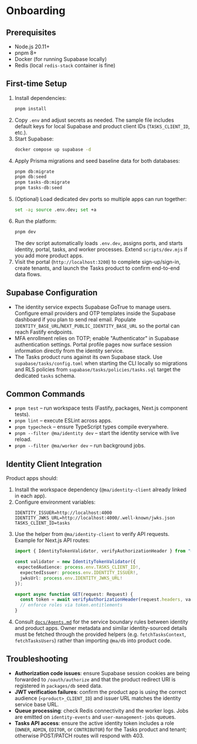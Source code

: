# Onboarding

## Prerequisites

- Node.js 20.11+
- pnpm 8+
- Docker (for running Supabase locally)
- Redis (local `redis-stack` container is fine)

## First-time Setup

1. Install dependencies:
   ```bash
   pnpm install
   ```
2. Copy `.env` and adjust secrets as needed. The sample file includes default keys for local Supabase and product client IDs (`TASKS_CLIENT_ID`, etc.).
3. Start Supabase:
   ```bash
   docker compose up supabase -d
   ```
4. Apply Prisma migrations and seed baseline data for both databases:
   ```bash
   pnpm db:migrate
   pnpm db:seed
   pnpm tasks-db:migrate
   pnpm tasks-db:seed
   ```
5. (Optional) Load dedicated dev ports so multiple apps can run together:
   ```bash
   set -a; source .env.dev; set +a
   ```
6. Run the platform:
   ```bash
   pnpm dev
   ```
   The dev script automatically loads `.env.dev`, assigns ports, and starts identity, portal, tasks, and worker processes. Extend `scripts/dev.mjs` if you add more product apps.
7. Visit the portal (`http://localhost:3200`) to complete sign-up/sign-in, create tenants, and launch the Tasks product to confirm end-to-end data flows.

## Supabase Configuration

- The identity service expects Supabase GoTrue to manage users. Configure email providers and OTP templates inside the Supabase dashboard if you plan to send real email. Populate `IDENTITY_BASE_URL`/`NEXT_PUBLIC_IDENTITY_BASE_URL` so the portal can reach Fastify endpoints.
- MFA enrollment relies on TOTP; enable "Authenticator" in Supabase authentication settings. Portal profile pages now surface session information directly from the identity service.
- The Tasks product runs against its own Supabase stack. Use `supabase/tasks/config.toml` when starting the CLI locally so migrations and RLS policies from `supabase/tasks/policies/tasks.sql` target the dedicated `tasks` schema.

## Common Commands

- `pnpm test` – run workspace tests (Fastify, packages, Next.js component tests).
- `pnpm lint` – execute ESLint across apps.
- `pnpm typecheck` – ensure TypeScript types compile everywhere.
- `pnpm --filter @ma/identity dev` – start the identity service with live reload.
- `pnpm --filter @ma/worker dev` – run background jobs.

## Identity Client Integration

Product apps should:

1. Install the workspace dependency (`@ma/identity-client` already linked in each app).
2. Configure environment variables:
   ```env
   IDENTITY_ISSUER=http://localhost:4000
   IDENTITY_JWKS_URL=http://localhost:4000/.well-known/jwks.json
   TASKS_CLIENT_ID=tasks
   ```
3. Use the helper from `@ma/identity-client` to verify API requests. Example for Next.js API routes:
   ```ts
   import { IdentityTokenValidator, verifyAuthorizationHeader } from "@ma/identity-client";

   const validator = new IdentityTokenValidator({
    expectedAudience: process.env.TASKS_CLIENT_ID!,
     expectedIssuer: process.env.IDENTITY_ISSUER!,
     jwksUrl: process.env.IDENTITY_JWKS_URL!
   });

   export async function GET(request: Request) {
     const token = await verifyAuthorizationHeader(request.headers, validator);
     // enforce roles via token.entitlements
   }
   ```
4. Consult [`docs/Agents.md`](./Agents.md) for the service boundary rules between identity and product apps. Owner metadata and similar identity-sourced details must be fetched through the provided helpers (e.g. `fetchTasksContext`, `fetchTasksUsers`) rather than importing `@ma/db` into product code.

## Troubleshooting

- **Authorization code issues**: ensure Supabase session cookies are being forwarded to `/oauth/authorize` and that the product redirect URI is registered in `packages/db` seed data.
- **JWT verification failures**: confirm the product app is using the correct audience (`<product>_CLIENT_ID`) and issuer URL matches the identity service base URL.
- **Queue processing**: check Redis connectivity and the worker logs. Jobs are emitted on `identity-events` and `user-management-jobs` queues.
- **Tasks API access**: ensure the active identity token includes a role (`OWNER`, `ADMIN`, `EDITOR`, or `CONTRIBUTOR`) for the Tasks product and tenant; otherwise POST/PATCH routes will respond with 403.
